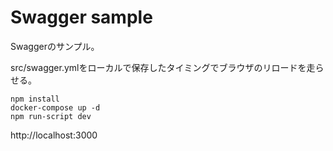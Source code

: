 # Swagger sample

Swaggerのサンプル。

src/swagger.ymlをローカルで保存したタイミングでブラウザのリロードを走らせる。

```shell
npm install
docker-compose up -d
npm run-script dev
```

http://localhost:3000